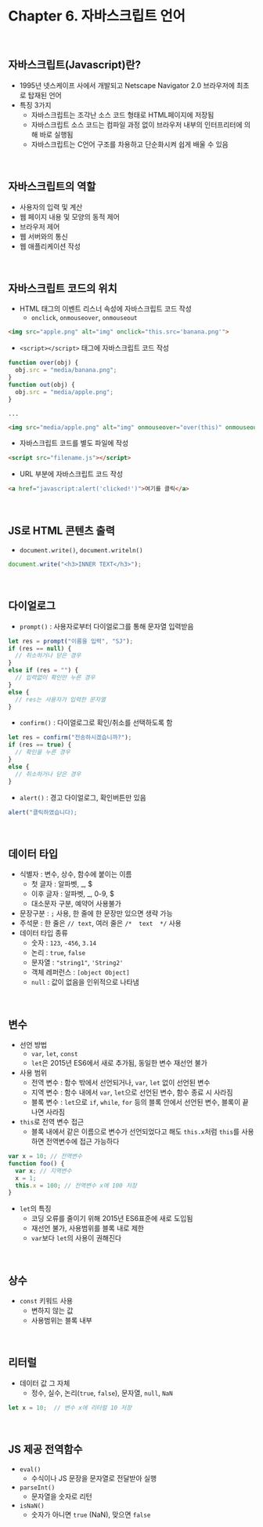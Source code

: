 # Chapter 6. 자바스크립트 언어

<br>

## 자바스크립트(Javascript)란?

- 1995년 넷스케이프 사에서 개발되고 Netscape Navigator 2.0 브라우저에 최초로 탑재된 언어
- 특징 3가지
  + 자바스크립트는 조각난 소스 코드 형태로 HTML페이지에 저장됨
  + 자바스크립트 소스 코드는 컴파일 과정 없이 브라우저 내부의 인터프리터에 의해 바로 실행됨
  + 자바스크립트는 C언어 구조를 차용하고 단순화시켜 쉽게 배울 수 있음

<br>

## 자바스크립트의 역할
- 사용자의 입력 및 계산
- 웹 페이지 내용 및 모양의 동적 제어
- 브라우저 제어
- 웹 서버와의 통신
- 웹 애플리케이션 작성

<br>

## 자바스크립트 코드의 위치
- HTML 태그의 이벤트 리스너 속성에 자바스크립트 코드 작성
  + `onclick`, `onmouseover`, `onmouseout`
```html
<img src="apple.png" alt="img" onclick="this.src='banana.png'">
```
- `<script></script>` 태그에 자바스크립트 코드 작성
```javascript
function over(obj) {
  obj.src = "media/banana.png";
}
function out(obj) {
  obj.src = "media/apple.png";
}
```
`...`
```html
<img src="media/apple.png" alt="img" onmouseover="over(this)" onmouseout="out(this)">
```
- 자바스크립트 코드를 별도 파일에 작성
```html
<script src="filename.js"></script>
```
- URL 부분에 자바스크립트 코드 작성
```html
<a href="javascript:alert('clicked!')">여기를 클릭</a>
```
<br>

## JS로 HTML 콘텐츠 출력
- `document.write()`, `document.writeln()`
```javascript
document.write("<h3>INNER TEXT</h3>");
```
<br>

## 다이얼로그
- `prompt()` : 사용자로부터 다이얼로그를 통해 문자열 입력받음
```javascript
let res = prompt("이름을 입력", "SJ");
if (res == null) {
  // 취소하거나 닫은 경우
}
else if (res = "") {
  // 입력없이 확인만 누른 경우
}
else {
  // res는 사용자가 입력한 문자열
}
```
- `confirm()` : 다이얼로그로 확인/취소를 선택하도록 함
```javascript
let res = confirm("전송하시겠습니까?");
if (res == true) {
  // 확인을 누른 경우
}
else {
  // 취소하거나 닫은 경우
}
```
- `alert()` : 경고 다이얼로그, 확인버튼만 있음
```javascript
alert("클릭하였습니다);
```
<br>

## 데이터 타입
- 식별자 : 변수, 상수, 함수에 붙이는 이름
  + 첫 글자 : 알파벳, _, $
  + 이후 글자 : 알파벳, _, 0-9, $
  + 대소문자 구분, 예약어 사용불가
- 문장구분 : `;` 사용, 한 줄에 한 문장만 있으면 생략 가능
- 주석문 : 한 줄은 `// text`, 여러 줄은 `/*  text  */` 사용
- 데이터 타입 종류
  + 숫자 : `123`, `-456`, `3.14`
  + 논리 : `true`, `false`
  + 문자열 : `"string1"`, `'String2'`
  + 객체 레퍼런스 : `[object Object]`
  + `null` : 값이 없음을 인위적으로 나타냄

<br>

## 변수
- 선언 방법
  + `var`, `let`, `const`
  + `let`은 2015년 ES6에서 새로 추가됨, 동일한 변수 재선언 불가
- 사용 범위
  + 전역 변수 : 함수 밖에서 선언되거나, `var`, `let` 없이 선언된 변수
  + 지역 변수 : 함수 내에서 `var`, `let`으로 선언된 변수, 함수 종료 시 사라짐
  + 블록 변수 : `let`으로 `if`, `while`, `for` 등의 블록 안에서 선언된 변수, 블록이 끝나면 사라짐
- `this`로 전역 변수 접근
  + 블록 내에서 같은 이름으로 변수가 선언되었다고 해도 `this.x`처럼 `this`를 사용하면 전역변수에 접근 가능하다
```javascript
var x = 10; // 전역변수
function foo() {
  var x; // 지역변수
  x = 1;
  this.x = 100; // 전역변수 x에 100 저장
}
```
- `let`의 특징
  + 코딩 오류를 줄이기 위해 2015년 ES6표준에 새로 도입됨
  + 재선언 불가, 사용범위를 블록 내로 제한
  + `var`보다 `let`의 사용이 권해진다
 
<br>

## 상수
- `const` 키워드 사용
  + 변하지 않는 값
  + 사용범위는 블록 내부
<br>

## 리터럴
- 데이터 값 그 자체
  + 정수, 실수, 논리(`true`, `false`), 문자열, `null`, `NaN`
```javascript
let x = 10;  // 변수 x에 리터럴 10 저장
```
<br>

## JS 제공 전역함수

- `eval()`
  + 수식이나 JS 문장을 문자열로 전달받아 실행
- `parseInt()`
  + 문자열을 숫자로 리턴
- `isNaN()`
  + 숫자가 아니면 `true` (NaN),  맞으면 `false`
